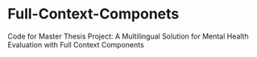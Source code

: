 # Full-Context-Componets
Code for Master Thesis Project: A Multilingual Solution for Mental Health Evaluation with Full Context Components
